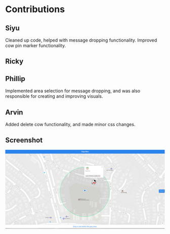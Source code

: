 # Contributions

## Siyu
Cleaned up code, helped with message dropping functionality. Improved cow pin marker functionality.


## Ricky


## Phillip
Implemented area selection for message dropping, and was also responsible for creating and improving visuals.

## Arvin
Added delete cow functionality, and made minor css changes.
## Screenshot
![Screenshot](images/Milestone7.png)
